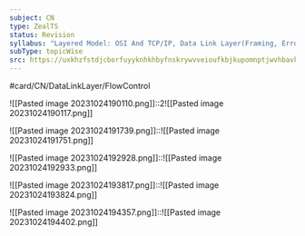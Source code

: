 ```yaml
---
subject: CN
type: ZealTS
status: Revision
syllabus: "Layered Model: OSI And TCP/IP, Data Link Layer(Framing, Error Control And Flow Control)"
subType: topicWise
src: https://uxkhzfstdjcborfuyyknhkhbyfnskrywvveioufkbjkupomnptjwvhbavkysuhi.vercel.app/solution.html?testId=626a31e2f1b00b4d80154b06&test_id=27
---
```

#card/CN/DataLinkLayer/FlowControl 

![[Pasted image 20231024190110.png]]::2![[Pasted image 20231024190117.png]] <!--SR:!2023-10-28,4,270-->


![[Pasted image 20231024191739.png]]::![[Pasted image 20231024191751.png]] <!--SR:!2023-10-28,4,270-->


![[Pasted image 20231024192928.png]]::![[Pasted image 20231024192933.png]] <!--SR:!2023-10-28,4,270-->


![[Pasted image 20231024193817.png]]::![[Pasted image 20231024193824.png]]


![[Pasted image 20231024194357.png]]::![[Pasted image 20231024194402.png]]